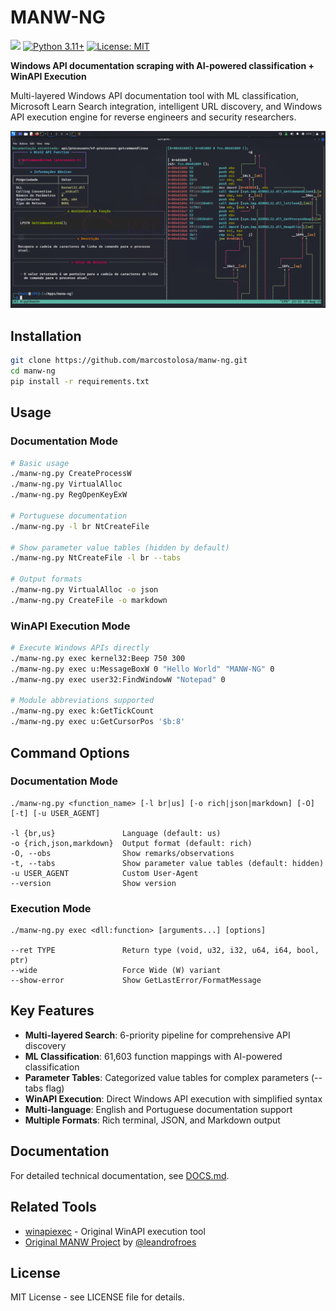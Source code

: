 # MANW-NG

![](https://github.com/qtc-de/wconv/workflows/master/badge.svg)
[![Python 3.11+](https://img.shields.io/badge/python-3.11+-blue.svg)](https://www.python.org/downloads/)
[![License: MIT](https://img.shields.io/badge/License-MIT-yellow.svg)](https://opensource.org/licenses/MIT)

**Windows API documentation scraping with AI-powered classification + WinAPI Execution**

Multi-layered Windows API documentation tool with ML classification, Microsoft Learn Search integration, intelligent URL discovery, and Windows API execution engine for reverse engineers and security researchers.

![](/assets/demo.png)

## Installation

```bash
git clone https://github.com/marcostolosa/manw-ng.git
cd manw-ng
pip install -r requirements.txt
```

## Usage

### Documentation Mode
```bash
# Basic usage
./manw-ng.py CreateProcessW
./manw-ng.py VirtualAlloc
./manw-ng.py RegOpenKeyExW

# Portuguese documentation
./manw-ng.py -l br NtCreateFile

# Show parameter value tables (hidden by default)
./manw-ng.py NtCreateFile -l br --tabs

# Output formats
./manw-ng.py VirtualAlloc -o json
./manw-ng.py CreateFile -o markdown
```

### WinAPI Execution Mode
```bash
# Execute Windows APIs directly
./manw-ng.py exec kernel32:Beep 750 300
./manw-ng.py exec u:MessageBoxW 0 "Hello World" "MANW-NG" 0
./manw-ng.py exec user32:FindWindowW "Notepad" 0

# Module abbreviations supported
./manw-ng.py exec k:GetTickCount
./manw-ng.py exec u:GetCursorPos '$b:8'
```

## Command Options

### Documentation Mode
```
./manw-ng.py <function_name> [-l br|us] [-o rich|json|markdown] [-O] [-t] [-u USER_AGENT]

-l {br,us}               Language (default: us)
-o {rich,json,markdown}  Output format (default: rich)  
-O, --obs                Show remarks/observations
-t, --tabs               Show parameter value tables (default: hidden)
-u USER_AGENT            Custom User-Agent
--version                Show version
```

### Execution Mode
```
./manw-ng.py exec <dll:function> [arguments...] [options]

--ret TYPE               Return type (void, u32, i32, u64, i64, bool, ptr)
--wide                   Force Wide (W) variant
--show-error             Show GetLastError/FormatMessage
```

## Key Features

- **Multi-layered Search**: 6-priority pipeline for comprehensive API discovery
- **ML Classification**: 61,603 function mappings with AI-powered classification
- **Parameter Tables**: Categorized value tables for complex parameters (--tabs flag)
- **WinAPI Execution**: Direct Windows API execution with simplified syntax
- **Multi-language**: English and Portuguese documentation support
- **Multiple Formats**: Rich terminal, JSON, and Markdown output

## Documentation

For detailed technical documentation, see [DOCS.md](DOCS.md).

## Related Tools

- [winapiexec](https://github.com/m417z/winapiexec) - Original WinAPI execution tool 
- [Original MANW Project](https://github.com/leandrofroes/manw) by [@leandrofroes](https://github.com/leandrofroes)

## License

MIT License - see LICENSE file for details.
